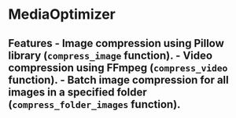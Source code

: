 # MediaOptimizer
## Features - Image compression using Pillow library (`compress_image` function). - Video compression using FFmpeg (`compress_video` function). - Batch image compression for all images in a specified folder (`compress_folder_images` function).
